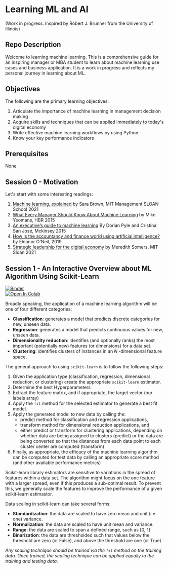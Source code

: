 # Learning ML and AI
(Work in progress. Inspired by Robert J. Brunner from the University of Illinois)

## Repo Description

Welcome to learning machine learning. This is a comprehensive guide for an inspiring manager or MBA student to learn about machine learning use cases and business application. It is a work in progress and reflects my personal journey in learning about ML.

## Objectives
The following are the primary learning objectives:
1. Articulate the importance of machine learning in management decision making
2. Acquire skills and techniques that can be applied immediately to today's digital economy
3. Write effective machine learning workflows by using Python
4. Know your key performance indicators

## Prerequisites
None

## Session 0 - Motivation
Let's start with some interesting readings:
1.  [Machine learning, explained](https://bit.ly/2PYjQ2M) by Sara Brown, MIT Management SLOAN School 2021
2.  [What Every Manager Should Know About Machine Learning](https://bit.ly/3e8cDGx) by Mike Yeomans, HBR 2015
3.  [An executive’s guide to machine learning](https://mck.co/3ujlaMI) By Dorian Pyle and Cristina San José, Mckinsey 2015
4.  [How is the accountancy and finance world using artificial intelligence?](https://bit.ly/3nWvtnb) by Eleanor O'Neil, 2019
5.  [Strategic leadership for the digital economy](https://bit.ly/3tuDHnQ) by Meredith Somers, MIT Sloan 2021

## Session 1 - An Interactive Overview about ML Algorithm Using Scikit-Learn

[![Binder](https://mybinder.org/badge_logo.svg)](https://mybinder.org/v2/gh/skacem/Learning-Machine-Learning/main?filepath=MLOverview.ipynb)    
[![Open In Colab](https://colab.research.google.com/assets/colab-badge.svg)](https://colab.research.google.com/github/skacem/Learning-Machine-Learning/blob/main/MLOverview.ipynb) 

Broadly speaking, the application of a machine learning algorithm will be one of four different categories:

* **Classification**: generates a model that predicts discrete categories for new, unseen data.
* **Regression**: generates a model that predicts continuous values for new, unseen data.
* **Dimensionality reduction**: identifies (and optionally ranks) the most important (potentially new) features (or dimensions) for a data set.
* **Clustering**: identifies clusters of instances in an  𝑁 -dimensional feature space.

The general approach to using `scikit-learn` is to follow the following steps:

1. Given the application type (classification, regression, dimensional reduction, or clustering) create the appropriate `scikit-learn` estimator.
2. Determine the best Hyperparameters
3. Extract the feature matrix, and if appropriate, the target vector (our labels array)
4. Apply the `fit` method for the selected estimator to generate a best fit model.
5. Apply the generated model to new data by calling the:
    * predict method for classification and regression applications,
    * transform method for dimensional reduction applications, and 
    * either predict or transform for clustering applications, depending on whether data are being assigned to clusters (predict) or the data are being converted so that the distances from each data point to each cluster center are computed (transform)
6. Finally, as appropriate, the efficacy of the machine learning algorithm can be computed for test data by calling an appropriate score method (and other available performance metrics)

Scikit-learn library estimators are sensitive to variations in the spread of features within a data set. The algorithm might focus on the one feature with a larger spread, even if this produces a sub-optimal result. To prevent this, we generally scale the features to improve the performance of a given scikit-learn estimastor.

Data scaling in scikit-learn can take several forms:
* **Standardization**: the data are scaled to have zero mean and unit (i.e. one) variance.
* **Normalization**: the data are scaled to have unit mean and variance.
* **Range**: the data are scaled to span a defined range, such as [0, 1]
* **Binarization**: the data are thresholded such that values below the threshold are zero (or False), and above the threshold are one (or True)

*Any scaling technique should be trained via the `fit` method on the training data. Once trained, the scaling technique can be applied equally to the training and testing data.*

